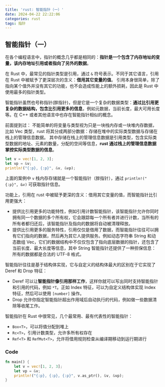 ```yaml
---
title: 'rust: 智能指针（一）'
date: 2024-04-22 22:22:06
categories: rust
tags: 指针
---
```


## 智能指针（一）

在各个编程语言中，指针的概念几乎都是相同的：**指针是一个包含了内存地址的变量，该内存地址引用或者指向了另外的数据**。

在 Rust 中，最常见的指针类型是引用，通过 `&` 符号表示。不同于其它语言，引用在 Rust 中被赋予了更深层次的含义：**借用其它变量的值**。
引用本身很简单，除了指向某个值外并没有其它的功能，也不会造成性能上的额外损耗，因此是 Rust 中使用最多的指针类型。

智能指针虽然也号称指针(胖指针)，但是它是一个复杂的数据类型：**通过比引用更复杂的数据结构，包含比引用更多的信息**，例如元数据，当前长度，最大可用长度等。在 C++ 或者其他语言中也存在智能指针相似的概念。

前面提到过：
不能简单的将变量与类型视为只是一块栈内存或一块堆内存数据，比如 Vec 类型，rust 将其分成两部分数据：存储在堆中的实际类型数据与存储在栈上的管理信息数据。
其中存储在栈上的管理信息数据是引用类型，包含实际类型数据的地址、元素的数量，分配的空间等信息，**rust 通过栈上的管理信息数据掌控实际类型数据的信息**。

```rust
let v = vec![1, 2, 3];
let vp = &v;
println!("{:p}, {:p}", &v, &vp);
```

上面的案例中 `v` 栈内存存储就是一个智能指针（胖指针），通过 `println!("{:p}", &v)` 可获取指针信息。

功能上，引用在 rust 中被赋予更深的含义：借用其它变量的值，而智能指针比引用更强大：

- 提供比引用更多的功能特性，例如引用计数智能指针，该智能指针允许你同时拥有同一个数据的多个所有权，它会跟踪每一个所有者并进行计数，当所有的所有者都归还后，该智能指针及指向的数据将自动被清理释放。
- 提供比引用更多的服务特性，引用仅仅是借用了数据，而智能指针往往可以拥有它们指向的数据，然后再为其它人提供服务。例如动态字符串 String 和动态数组 Vec，它们的数据结构中不仅仅包含了指向底层数据的指针，还包含了当前长度、最大长度等信息，其中 String 智能指针还提供了一种担保信息：所有的数据都是合法的 UTF-8 格式。

智能指针往往是基于结构体实现，它与自定义的结构体最大的区别在于它实现了 Deref 和 Drop 特征：

- Deref 可以让**智能指针像引用那样工作**，这样你就可以写出同时支持智能指针和引用的代码，例如 `*T`。正如 Index 特征，可以为自定义结构体实现 Index 特征，然后可以使用 `[number]` 操作。
- Drop 允许你指定智能指针超出作用域后自动执行的代码，例如做一些数据清除等收尾工作。

智能指针在 Rust 中很常见，几个最常用、最有代表性的智能指针：

- `Box<T>`，可以将值分配到堆上
- `Rc<T>`，引用计数类型，允许多所有权存在
- `Ref<T>` 和 `RefMut<T>`，允许将借用规则检查从编译期移动到运行期进行

### Code

```rust
fn main() {
    let v = vec![1, 2, 3];
    let vp = &v;
    println!("{:p}, {:p}, {:p}", v.as_ptr(), &v, &vp);
}
```
